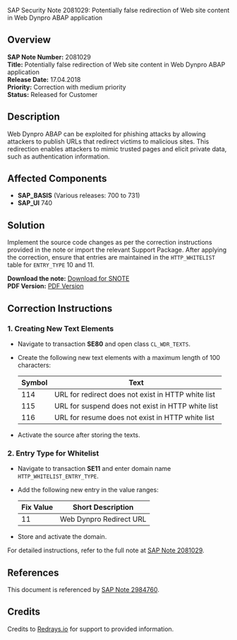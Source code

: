 SAP Security Note 2081029: Potentially false redirection of Web site content in Web Dynpro ABAP application

## Overview

**SAP Note Number:** 2081029  
**Title:** Potentially false redirection of Web site content in Web Dynpro ABAP application  
**Release Date:** 17.04.2018  
**Priority:** Correction with medium priority  
**Status:** Released for Customer  

## Description

Web Dynpro ABAP can be exploited for phishing attacks by allowing attackers to publish URLs that redirect victims to malicious sites. This redirection enables attackers to mimic trusted pages and elicit private data, such as authentication information.

## Affected Components

- **SAP_BASIS** (Various releases: 700 to 731)
- **SAP_UI** 740

## Solution

Implement the source code changes as per the correction instructions provided in the note or import the relevant Support Package. After applying the correction, ensure that entries are maintained in the `HTTP_WHITELIST` table for `ENTRY_TYPE` 10 and 11.

**Download the note:** [Download for SNOTE](https://notesdownloads.sap.com/note/0040000000734602018)  
**PDF Version:** [PDF Version](https://userapps.support.sap.com/sap/support/sfm/notes/print/0002081029?language=en-US&token=8895E377CC0306284DFE06E98EFD9BF4)

## Correction Instructions

### 1. Creating New Text Elements

- Navigate to transaction **SE80** and open class `CL_WDR_TEXTS`.
- Create the following new text elements with a maximum length of 100 characters:

  | Symbol | Text                                                       |
  |--------|------------------------------------------------------------|
  | 114    | URL for redirect does not exist in HTTP white list         |
  | 115    | URL for suspend does not exist in HTTP white list          |
  | 116    | URL for resume does not exist in HTTP white list           |

- Activate the source after storing the texts.

### 2. Entry Type for Whitelist

- Navigate to transaction **SE11** and enter domain name `HTTP_WHITELIST_ENTRY_TYPE`.
- Add the following new entry in the value ranges:

  | Fix Value | Short Description          |
  |-----------|----------------------------|
  | 11        | Web Dynpro Redirect URL    |

- Store and activate the domain.

For detailed instructions, refer to the full note at [SAP Note 2081029](https://me.sap.com/notes/2081029).

## References

This document is referenced by [SAP Note 2984760](https://me.sap.com/notes/2984760).

## Credits

Credits to [Redrays.io](https://redrays.io) for support to provided information.